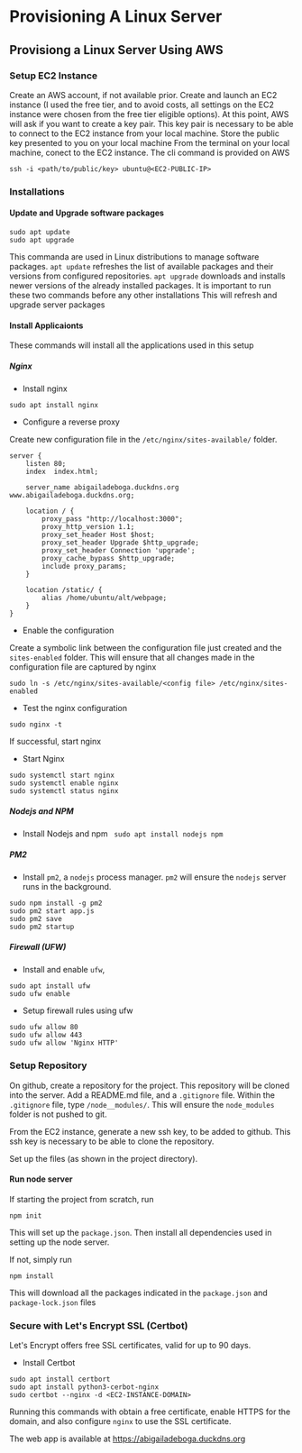 # Provisioning A Linux Server

## Provisiong a Linux Server Using AWS 

### Setup EC2 Instance

Create an AWS account, if not available prior. 
Create and launch an EC2 instance (I used the free tier, and to avoid costs, all settings on the EC2 instance were chosen from the free tier eligible options).
At this point, AWS will ask if you want to create a key pair. This key pair is necessary to be able to connect to the EC2 instance from your local machine. Store the public key presented to you on your local machine
From the terminal on your local machine, conect to the EC2 instance. The cli command is provided on AWS

```
ssh -i <path/to/public/key> ubuntu@<EC2-PUBLIC-IP>
```

### Installations

#### Update and Upgrade software packages

```
sudo apt update
sudo apt upgrade
```
This commanda are used in Linux distributions to manage software packages. `apt update` refreshes the list of available packages and their versions from configured repositories.  `apt upgrade` downloads and installs newer versions of the already installed packages. It is important to run these two commands before any other installations
This will refresh and upgrade server packages

#### Install Applicaionts

These commands will install all the applications used in this setup

##### Nginx

- Install nginx

```sudo apt install nginx```

- Configure a reverse proxy

Create new configuration file in the ```/etc/nginx/sites-available/``` folder.


```
server {
    listen 80;
    index  index.html;

    server_name abigailadeboga.duckdns.org www.abigailadeboga.duckdns.org;

    location / {
        proxy_pass "http://localhost:3000";
        proxy_http_version 1.1;
        proxy_set_header Host $host;
        proxy_set_header Upgrade $http_upgrade;
        proxy_set_header Connection 'upgrade';
        proxy_cache_bypass $http_upgrade;
        include proxy_params;
    }

    location /static/ {
        alias /home/ubuntu/alt/webpage;
    }
}
```
 - Enable the configuration

 Create a symbolic link between the configuration file just created and the `sites-enabled` folder. This will ensure that all changes made in the configuration file are captured by nginx

 ```
 sudo ln -s /etc/nginx/sites-available/<config file> /etc/nginx/sites-enabled
 ```

- Test the nginx configuration

```sudo nginx -t```

If successful, start nginx

- Start Nginx

```
sudo systemctl start nginx
sudo systemctl enable nginx
sudo systemctl status nginx
```

##### Nodejs and NPM

- Install Nodejs and npm
``` sudo apt install nodejs npm```

##### PM2

- Install `pm2`, a `nodejs` process manager. `pm2`  will ensure the `nodejs` server runs in the background.

```
sudo npm install -g pm2
sudo pm2 start app.js
sudo pm2 save
sudo pm2 startup
```

##### Firewall (UFW)

- Install and enable `ufw`, 

```
sudo apt install ufw
sudo ufw enable
```

- Setup firewall rules using ufw

```
sudo ufw allow 80
sudo ufw allow 443
sudo ufw allow 'Nginx HTTP'
```

#####

### Setup Repository

On github, create a repository for the project. This repository will be cloned into the server.
Add a README.md file, and a `.gitignore` file. Within the `.gitignore` file, type `/node__modules/`. This will ensure the `node_modules` folder is not pushed to git.

From the EC2 instance, generate a new ssh key, to be added to github. This ssh key is necessary to be able to clone the repository.

Set up the files (as shown in the project directory).

#### Run node server

If starting the project from scratch, run

```
npm init
```

This will set up the `package.json`. Then install all dependencies used in setting up the node server.

If not, simply run
 ```
 npm install
 ```

 This will download all the packages indicated in the `package.json` and `package-lock.json` files

### Secure with Let's Encrypt SSL (Certbot)

Let's Encrypt offers free SSL certificates, valid for up to 90 days.

- Install Certbot

```
sudo apt install certbort
sudo apt install python3-cerbot-nginx
sudo certbot --nginx -d <EC2-INSTANCE-DOMAIN>
```

Running this commands with obtain a free certificate, enable HTTPS for the domain, and also configure `nginx` to use the SSL certificate. 


The web app is available at https://abigailadeboga.duckdns.org
